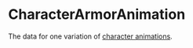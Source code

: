 # CharacterArmorAnimation

The data for one variation of [character animations](prototype:CharacterPrototype::animations).

